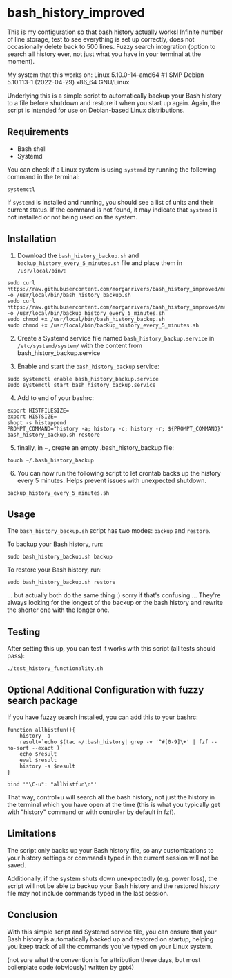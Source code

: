 # bash_history_improved
This is my configuration so that bash history actually works! Infinite number of line storage, test to see everything is set up correctly, does not occasionally delete back to 500 lines. Fuzzy search integration (option to search all history ever, not just what you have in your terminal at the moment).

My system that this works on:
Linux 5.10.0-14-amd64 #1 SMP Debian 5.10.113-1 (2022-04-29) x86_64 GNU/Linux


Underlying this is a simple script to automatically backup your Bash history to a file before shutdown and restore it when you start up again. Again, the script is intended for use on Debian-based Linux distributions.

## Requirements

- Bash shell
- Systemd

You can check if a Linux system is using `systemd` by running the following command in the terminal:

```
systemctl
```

If `systemd` is installed and running, you should see a list of units and their current status. If the command is not found, it may indicate that `systemd` is not installed or not being used on the system.


## Installation

1. Download the `bash_history_backup.sh` and `backup_history_every_5_minutes.sh` file and place them in `/usr/local/bin/`:

```
sudo curl https://raw.githubusercontent.com/morganrivers/bash_history_improved/main/bash_history_backup.sh -o /usr/local/bin/bash_history_backup.sh
sudo curl https://raw.githubusercontent.com/morganrivers/bash_history_improved/main/backup_history_every_5_minutes.sh -o /usr/local/bin/backup_history_every_5_minutes.sh
sudo chmod +x /usr/local/bin/bash_history_backup.sh
sudo chmod +x /usr/local/bin/backup_history_every_5_minutes.sh
```

2. Create a Systemd service file named `bash_history_backup.service` in `/etc/systemd/system/` with the content from
bash_history_backup.service

3. Enable and start the `bash_history_backup` service:

```
sudo systemctl enable bash_history_backup.service
sudo systemctl start bash_history_backup.service
```
4. Add to end of your bashrc:

```
export HISTFILESIZE=
export HISTSIZE=
shopt -s histappend
PROMPT_COMMAND="history -a; history -c; history -r; ${PROMPT_COMMAND}"
bash_history_backup.sh restore
```

5. finally, in ~, create an empty .bash_history_backup file:

```
touch ~/.bash_history_backup
```
6. You can now run the following script to let crontab backs up the history every 5 minutes. Helps prevent issues with unexpected shutdown.
```
backup_history_every_5_minutes.sh
```

## Usage

The `bash_history_backup.sh` script has two modes: `backup` and `restore`.

To backup your Bash history, run:

```
sudo bash_history_backup.sh backup
```

To restore your Bash history, run:

```
sudo bash_history_backup.sh restore
```

... but actually both do the same thing :) sorry if that's confusing ...
They're always looking for the longest of the backup or the bash history and rewrite the shorter one with the longer one. 

## Testing

After setting this up, you can test it works with this script (all tests should pass): 

```
./test_history_functionality.sh
```

## Optional Additional Configuration with fuzzy search package
If you have fuzzy search installed, you can add this to your bashrc:

```
function allhistfun(){
    history -a
    result=`echo $(tac ~/.bash_history| grep -v '^#[0-9]\+' | fzf --no-sort --exact )`
    echo $result
    eval $result
    history -s $result
}

bind '"\C-u": "allhistfun\n"'
```

That way, control+u will search all the bash history, not just the history in the terminal which you have open at the time (this is what you typically get with "history" command or with control+r by default in fzf).

## Limitations

The script only backs up your Bash history file, so any customizations to your history settings or commands typed in the current session will not be saved.

Additionally, if the system shuts down unexpectedly (e.g. power loss), the script will not be able to backup your Bash history and the restored history file may not include commands typed in the last session.

## Conclusion

With this simple script and Systemd service file, you can ensure that your Bash history is automatically backed up and restored on startup, helping you keep track of all the commands you've typed on your Linux system.

(not sure what the convention is for attribution these days, but most boilerplate code (obviously) written by gpt4)
